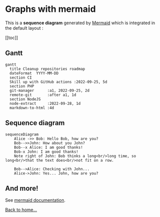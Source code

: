 # Graphs with mermaid

This is a **sequence diagram** generated by [Mermaid](https://mermaid-js.github.io/mermaid/#/) which is integrated in the default layout :

[[toc]]

## Gantt

```mermaid
gantt
  title Cleanup repositories roadmap
  dateFormat  YYYY-MM-DD
  section CI
  Skill up with GitHub actions :2022-09-25, 5d
  section PHP
  git-manager      :a1, 2022-09-25, 2d
  remote-git       :after a1, 1d
  section NodeJS
  node-extract     :2022-09-28, 1d
  markdown-to-html :4d
```

## Sequence diagram

```mermaid
sequenceDiagram
    Alice ->> Bob: Hello Bob, how are you?
    Bob-->>John: How about you John?
    Bob--x Alice: I am good thanks!
    Bob-x John: I am good thanks!
    Note right of John: Bob thinks a long<br/>long time, so long<br/>that the text does<br/>not fit on a row.

    Bob-->Alice: Checking with John...
    Alice->John: Yes... John, how are you?
```

## And more!

See [mermaid documentation](https://mermaid-js.github.io/mermaid/#/).

[Back to home...](../)
